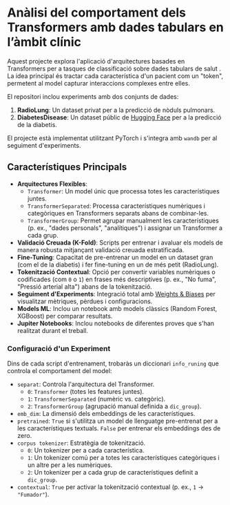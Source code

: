 
# Anàlisi del comportament dels Transformers amb dades tabulars en l’àmbit clínic 

Aquest projecte explora l'aplicació d'arquitectures basades en Transformers per a tasques de classificació sobre dades tabulars de salut . La idea principal és tractar cada característica  d'un pacient com un "token", permetent al model capturar interaccions complexes entre elles.

El repositori inclou experiments amb dos conjunts de dades:
1.  **RadioLung**: Un dataset privat  per a la predicció de nòduls pulmonars.
2.  **DiabetesDisease**: Un dataset públic de [Hugging Face](https://huggingface.co/datasets/Bena345/cdc-diabetes-health-indicators) per a la predicció de la diabetis.

El projecte està implementat utilitzant PyTorch i s'integra amb `wandb` per al seguiment d'experiments.

## Característiques Principals

*   **Arquitectures Flexibles**:
    *   `Transformer`: Un model únic que processa totes les característiques juntes.
    *   `TransformerSeparated`: Processa característiques numèriques i categòriques en Transformers separats abans de combinar-les.
    *   `TransformerGroup`: Permet agrupar manualment les característiques (p. ex., "dades personals", "analítiques") i assignar un Transformer a cada grup.
*   **Validació Creuada (K-Fold)**: Scripts per entrenar i avaluar els models de manera robusta mitjançant validació creuada estratificada.
*   **Fine-Tuning**: Capacitat de pre-entrenar un model en un dataset gran (com el de la diabetis) i fer fine-tuning en un de més petit (RadioLung).
*   **Tokenització Contextual**: Opció per convertir variables numèriques o codificades (com `0` o `1`) en frases més descriptives (p. ex., "No fuma", "Pressió arterial alta") abans de la tokenització.
*   **Seguiment d'Experiments**: Integració total amb [Weights & Biases](https://wandb.ai) per visualitzar mètriques, pèrdues i configuracions.
*   **Models ML**: Inclou un notebook amb models clàssics (Random Forest, XGBoost) per comparar resultats.
*   **Jupiter Notebooks**: Inclou notebooks de diferentes proves que s'han realitzat durant el treball.



### Configuració d'un Experiment

Dins de cada script d'entrenament, trobaràs un diccionari `info_runing` que controla el comportament del model:

*   `separat`: Controla l'arquitectura del Transformer.
    *   `0`: `Transformer` (totes les features juntes).
    *   `1`: `TransformerSeparated` (numèric vs. categòric).
    *   `2`: `TransformerGroup` (agrupació manual definida a `dic_group`).
*   `emb_dim`: La dimensió dels embeddings de les característiques.
*   `pretrained`: `True` si s'utilitza un model de llenguatge pre-entrenat per a les característiques textuals. `False` per entrenar els embeddings des de zero.
*   `corpus tokenizer`: Estratègia de tokenització.
    *   `0`: Un tokenizer per a cada característica.
    *   `1`: Un tokenizer comú per a totes les característiques categòriques i un altre per a les numèriques.
    *   `2`: Un tokenizer per a cada grup de característiques definit a `dic_group`.
*   `contextual`: `True` per activar la tokenització contextual (p. ex., `1` -> `"Fumador"`).




